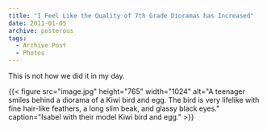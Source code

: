 ```yaml
---
title: "I Feel Like the Quality of 7th Grade Dioramas has Increased"
date: 2011-01-05
archive: posterous
tags: 
  - Archive Post
  - Photos
---
```


This is not how we did it in my day.

{{< figure 
	src="image.jpg" 
	height="765" 
	width="1024" 
	alt="A teenager smiles behind a diorama of a Kiwi bird and egg. The bird is very lifelike with fine hair-like feathers, a long slim beak, and glassy black eyes." 
	caption="Isabel with their model Kiwi bird and egg." >}}